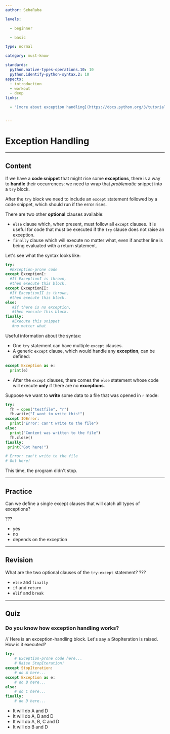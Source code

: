 ```yaml
---
author: SebaRaba

levels:

  - beginner

  - basic

type: normal

category: must-know

standards:
  python.native-types-operations.10: 10
  python.identify-python-syntax.2: 10
aspects:
  - introduction
  - workout
  - deep
links:

  - '[more about exception handling](https://docs.python.org/3/tutorial/errors.html){website}'


---
```


# Exception Handling

---
## Content

If we have a **code snippet** that might rise some **exceptions**, there is a way to **handle** their occurrences: we need to wrap that *problematic* snippet into a `try` block.

After the `try` block we need to include an `except` statement followed by a code snippet, which should run if the error rises.

There are two other **optional** clauses available:
- `else` clause  which, when present, must follow all `except` clauses. It is useful for code that must be executed if the `try` clause does not raise an exception.
- `finally` clause which will execute no matter what, even if another line is being evaluated with a return statement.

Let's see what the syntax looks like:
```python
try:
  #Exception-prone code
except ExceptionI:
  #If ExceptionI is thrown,
  #then execute this block.
except ExceptionII:
  #If ExceptionII is thrown,
  #then execute this block.
else:
   #If there is no exception,
   #then execute this block.
finally:
   #Execute this snippet
   #no matter what
```

Useful information about the syntax:
- One `try` statement can have multiple `except` clauses.
- A generic `except` clause, which would handle any **exception**, can be defined:

```python
except Exception as e:
  print(e)
```

- After the `except` clauses, there comes the `else` statement whose code will execute **only** if there are no **exceptions**.

Suppose we want to **write** some data to a file that was opened in `r` mode:
```python
try:
  fh = open("testfile", "r")
  fh.write("I want to write this!")
except IOError:
  print("Error: can't write to the file")
else:
  print("Content was written to the file")
  fh.close()
finally:
 print("Got here!")

# Error: can't write to the file
# Got here!
```
This time, the program didn't stop.

---
## Practice

Can we define a single except clauses that will catch all types of exceptions?

???


* yes
* no
* depends on the exception

---
## Revision

What are the two optional clauses of the `try-except` statement?
???


* `else` and `finally`
* `if` and `return`
* `elif` and `break`

---
## Quiz

### Do you know how exception handling works?


// Here is an exception-handling block. Let's say a StopIteration is raised. How is it executed?
```python
try:
    # Exception-prone code here...
    # Raise StopIteration!
except StopIteration:
    # do A here...
except Exception as e:
    # do B here...
else:
    # do C here...
finally:
    # do D here...
```

- It will do A and D
- It will do A, B and D
- It will do A, B, C and D
- It will do B and D
